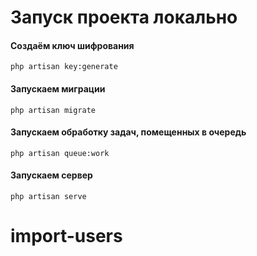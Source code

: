 # Запуск проекта локально

#### Создаём ключ шифрования
`php artisan key:generate`

#### Запускаем миграции
` php artisan migrate `

#### Запускаем обработку задач, помещенных в очередь
`php artisan queue:work `

#### Запускаем сервер
` php artisan serve `
# import-users
